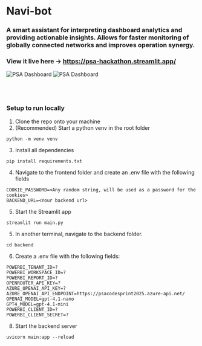 # Navi-bot

### A smart assistant for interpreting dashboard analytics and providing actionable insights. Allows for faster monitoring of globally connected networks and improves operation synergy.

### View it live here -> https://psa-hackathon.streamlit.app/

![PSA Dashboard](https://i.imgur.com/I6KKVXD.png)
![PSA Dashboard](https://i.imgur.com/zY8L0yy.png)

<br></br>
### Setup to run locally
1. Clone the repo onto your machine
2. (Recommended) Start a python venv in the root folder
```
python -m venv venv
```
3. Install all dependencies
```
pip install requirements.txt
```
4. Navigate to the frontend folder and create an .env file with the following fields
```
COOKIE_PASSWORD=<Any random string, will be used as a password for the cookies>
BACKEND_URL=<Your backend url>
```
5. Start the Streamlit app
```
streamlit run main.py
```
5. In another terminal, navigate to the backend folder.
```
cd backend
```
6. Create a .env file with the following fields:
```
POWERBI_TENANT_ID=?
POWERBI_WORKSPACE_ID=?
POWERBI_REPORT_ID=?
OPENROUTER_API_KEY=?
AZURE_OPENAI_API_KEY=?
AZURE_OPENAI_API_ENDPOINT=https://psacodesprint2025.azure-api.net/
OPENAI_MODEL=gpt-4.1-nano
GPT4_MODEL=gpt-4.1-mini
POWERBI_CLIENT_ID=?
POWERBI_CLIENT_SECRET=?
```
8. Start the backend server
```
uvicorn main:app --reload
```





